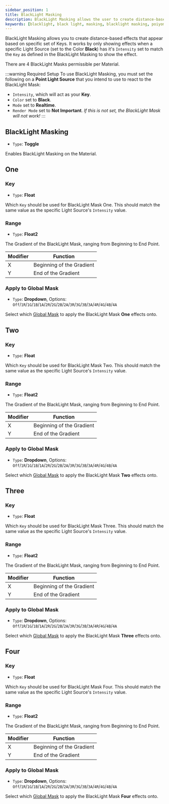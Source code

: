 ```yaml
---
sidebar_position: 1
title: BlackLight Masking
description: BlackLight Masking allows the user to create distance-based effects from Light Sources.
keywords: [blacklight, black light, masking, blacklight masking, poiyomi, shader]
---
```


<!--
EDITOR'S NOTE: This page was written based on an old Tutorial Video by Poiyomi. Some information may not be totally accurate as this module has completely changed since then. -BluWizard10
-->

BlackLight Masking allows you to create distance-based effects that appear based on specific set of Keys. It works by only showing effects when a specific Light Source (set to the Color **Black**) has it's `Intensity` set to match the `Key` as defined in the BlackLight Masking to show the effect.

There are 4 BlackLight Masks permissible per Material.

:::warning Required Setup
To use BlackLight Masking, you must set the following on a **Point Light Source** that you intend to use to react to the BlackLight Mask:
- `Intensity`, which will act as your **Key**.
- `Color` set to **Black**.
- `Mode` set to **Realtime**.
- `Render Mode` set to **Not Important**. *If this is not set, the BlackLight Mask will not work!*
:::

## BlackLight Masking

- `Type`: <PropertyIcon name="toggle" />**Toggle**

Enables BlackLight Masking on the Material.

## One

### Key

- `Type`: <PropertyIcon name="float" />**Float**

Which `Key` should be used for BlackLight Mask One. This should match the same value as the specific Light Source's `Intensity` value.

### Range

- `Type`: <PropertyIcon name="flaot2" />**Float2**

The Gradient of the BlackLight Mask, ranging from Beginning to End Point.

| Modifier | Function |
| --- | --- |
| X | Beginning of the Gradient |
| Y | End of the Gradient |

### Apply to Global Mask

- `Type`: <PropertyIcon name="dropdown" />**Dropdown**, Options: `Off`/`1R`/`1G`/`1B`/`1A`/`2R`/`2G`/`2B`/`2A`/`3R`/`3G`/`3B`/`3A`/`4R`/`4G`/`4B`/`4A`

Select which [Global Mask](/docs/modifiers/global-masks.md) to apply the BlackLight Mask **One** effects onto.

## Two

### Key

- `Type`: <PropertyIcon name="float" />**Float**

Which `Key` should be used for BlackLight Mask Two. This should match the same value as the specific Light Source's `Intensity` value.

### Range

- `Type`: <PropertyIcon name="float2" />**Float2**

The Gradient of the BlackLight Mask, ranging from Beginning to End Point.

| Modifier | Function |
| --- | --- |
| X | Beginning of the Gradient |
| Y | End of the Gradient |

### Apply to Global Mask

- `Type`: <PropertyIcon name="dropdown" />**Dropdown**, Options: `Off`/`1R`/`1G`/`1B`/`1A`/`2R`/`2G`/`2B`/`2A`/`3R`/`3G`/`3B`/`3A`/`4R`/`4G`/`4B`/`4A`

Select which [Global Mask](/docs/modifiers/global-masks.md) to apply the BlackLight Mask **Two** effects onto.

## Three

### Key

- `Type`: <PropertyIcon name="float" />**Float**

Which `Key` should be used for BlackLight Mask Three. This should match the same value as the specific Light Source's `Intensity` value.

### Range

- `Type`: <PropertyIcon name="float2" />**Float2**

The Gradient of the BlackLight Mask, ranging from Beginning to End Point.

| Modifier | Function |
| --- | --- |
| X | Beginning of the Gradient |
| Y | End of the Gradient |

### Apply to Global Mask

- `Type`: <PropertyIcon name="dropdown" />**Dropdown**, Options: `Off`/`1R`/`1G`/`1B`/`1A`/`2R`/`2G`/`2B`/`2A`/`3R`/`3G`/`3B`/`3A`/`4R`/`4G`/`4B`/`4A`

Select which [Global Mask](/docs/modifiers/global-masks.md) to apply the BlackLight Mask **Three** effects onto.

## Four

### Key

- `Type`: <PropertyIcon name="float" />**Float**

Which `Key` should be used for BlackLight Mask Four. This should match the same value as the specific Light Source's `Intensity` value.

### Range

- `Type`: <PropertyIcon name="float2" />**Float2**

The Gradient of the BlackLight Mask, ranging from Beginning to End Point.

| Modifier | Function |
| --- | --- |
| X | Beginning of the Gradient |
| Y | End of the Gradient |

### Apply to Global Mask

- `Type`: <PropertyIcon name="dropdown" />**Dropdown**, Options: `Off`/`1R`/`1G`/`1B`/`1A`/`2R`/`2G`/`2B`/`2A`/`3R`/`3G`/`3B`/`3A`/`4R`/`4G`/`4B`/`4A`

Select which [Global Mask](/docs/modifiers/global-masks.md) to apply the BlackLight Mask **Four** effects onto.
